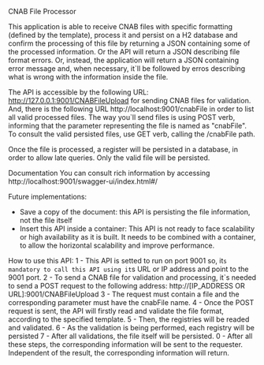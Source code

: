 CNAB File Processor

This application is able to receive CNAB files with specific formatting (defined by the template), process it and persist on a H2 database and confirm the processing of this file by returning a JSON containing some of the processed information.
Or the API will return a JSON describing file format errors.
Or, instead, the application will return a JSON containing error message and, when necessary, it`ll be followed by erros describing what is wrong with the information inside the file.

The API is accessible by the following URL: http://127.0.0.1:9001/CNABFileUpload for sending CNAB files for validation.
And, there is the following URL http://localhost:9001/cnabFile in order to list all valid processed files.
The way you`ll send files is using POST verb, informing that the parameter representing the file is named as "cnabFile".
To consult the valid persisted files, use GET verb, calling the /cnabFile path.

Once the file is processed, a register will be persisted in a database, in order to allow late queries.
Only the valid file will be persisted.

Documentation
You can consult rich information by accessing http://localhost:9001/swagger-ui/index.html#/

Future implementations:
- Save a copy of the document: this API is persisting the file information, not the file itself
- Insert this API inside a container: This API is not ready to face scalability or high availability as it is built. It needs to be combined with a container, to allow the horizontal scalability and improve performance.

How to use this API:
1 - This API is setted to run on port 9001 so, it`s mandatory to call this API using it`s URL or IP address and point to the 9001 port.
2 - To send a CNAB file for validation and processing, it`s needed to send a POST request to the following address: http://[IP_ADDRESS OR URL]:9001/CNABFileUpload
3 - The request must contain a file and the corresponding parameter must have the cnabFile name.
4 - Once the POST request is sent, the API will firstly read and validate the file format, according to the specified template.
5 - Then, the registries will be readed and validated.
6 - As the validation is being performed, each registry will be persisted
7 - After all validations, the file itself will be persisted.
0 - After all these steps, the corresponding information will be sent to the requester. Independent of the result, the corresponding information will return.